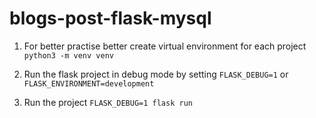 # blogs-post-flask-mysql

1. For better practise better create virtual environment for each project
`python3 -m venv venv`

2. Run the flask project in debug mode by setting `FLASK_DEBUG=1` or `FLASK_ENVIRONMENT=development`

3. Run the project `FLASK_DEBUG=1 flask run`